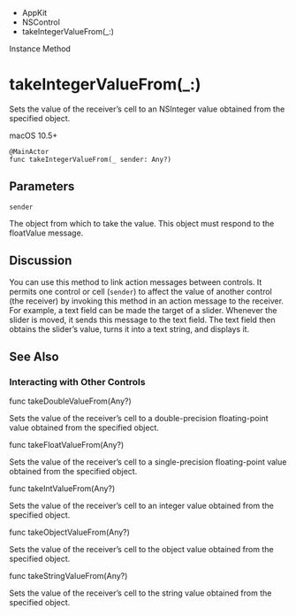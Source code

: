 

- AppKit
- NSControl
-  takeIntegerValueFrom(\_:) 

Instance Method

# takeIntegerValueFrom(\_:)

Sets the value of the receiver’s cell to an NSInteger value obtained from the specified object.

macOS 10.5+

``` source
@MainActor
func takeIntegerValueFrom(_ sender: Any?)
```

## Parameters 

`sender`  

The object from which to take the value. This object must respond to the floatValue message.

## Discussion

You can use this method to link action messages between controls. It permits one control or cell (`sender`) to affect the value of another control (the receiver) by invoking this method in an action message to the receiver. For example, a text field can be made the target of a slider. Whenever the slider is moved, it sends this message to the text field. The text field then obtains the slider’s value, turns it into a text string, and displays it.

## See Also

### Interacting with Other Controls

func takeDoubleValueFrom(Any?)

Sets the value of the receiver’s cell to a double-precision floating-point value obtained from the specified object.

func takeFloatValueFrom(Any?)

Sets the value of the receiver’s cell to a single-precision floating-point value obtained from the specified object.

func takeIntValueFrom(Any?)

Sets the value of the receiver’s cell to an integer value obtained from the specified object.

func takeObjectValueFrom(Any?)

Sets the value of the receiver’s cell to the object value obtained from the specified object.

func takeStringValueFrom(Any?)

Sets the value of the receiver’s cell to the string value obtained from the specified object.

